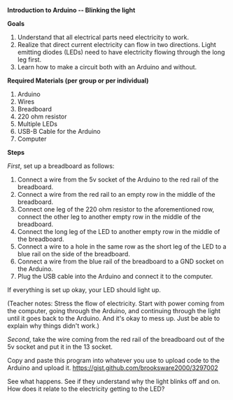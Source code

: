 **Introduction to Arduino -- Blinking the light**

**Goals**
1. Understand that all electrical parts need electricity to work.
2. Realize that direct current electricity can flow in two directions.  Light emitting diodes (LEDs) need to have electricity flowing through the long leg first.
3. Learn how to make a circuit both with an Arduino and without.

**Required Materials (per group or per individual)**
1. Arduino 
2. Wires
3. Breadboard
4. 220 ohm resistor
5. Multiple LEDs
6. USB-B Cable for the Arduino
7. Computer

**Steps**

*First*, set up a breadboard as follows:

1. Connect a wire from the 5v socket of the Arduino to the red rail of the breadboard.
2. Connect a wire from the red rail to an empty row in the middle of the breadboard.
3. Connect one leg of the 220 ohm resistor to the aforementioned row, connect the other leg to another empty row in the middle of the breadboard.
4. Connect the long leg of the LED to another empty row in the middle of the breadboard.
5. Connect a wire to a hole in the same row as the short leg of the LED to a blue rail on the side of the breadboard.
6. Connect a wire from the blue rail of the breadboard to a GND socket on the Arduino.
7. Plug the USB cable into the Arduino and connect it to the computer.

If everything is set up okay, your LED should light up.  

(Teacher notes: Stress the flow of electricity.  Start with power coming from the computer, going through the Arduino, and continuing through the light until it goes back to the Arduino.  And it's okay to mess up.  Just be able to explain why things didn't work.)

*Second*, take the wire coming from the red rail of the breadboard out of the 5v socket and put it in the 13 socket.

Copy and paste this program into whatever you use to upload code to the Arduino and upload it.
https://gist.github.com/brooksware2000/3297002

See what happens.  See if they understand why the light blinks off and on.  How does it relate to the electricity getting to the LED?  
